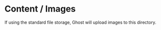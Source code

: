 # Content / Images

If using the standard file storage, Ghost will upload images to this directory.
